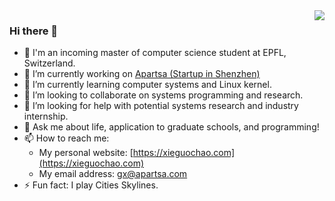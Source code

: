 <img align="right" src="https://github-readme-stats.vercel.app/api?username=XieGuohao&hide_title=true&show_icons=true&hide_border=true&theme=radical" />

### Hi there 👋

- 🏫 I'm an incoming master of computer science student at EPFL, Switzerland.
- 🔭 I’m currently working on [Apartsa (Startup in Shenzhen)](https://apartsa.com/)
- 🌱 I’m currently learning computer systems and Linux kernel.
- 👯 I’m looking to collaborate on systems programming and research.
- 🤔 I’m looking for help with potential systems research and industry internship.
- 💬 Ask me about life, application to graduate schools, and programming!
- 📫 How to reach me:
  - My personal website: [https://xieguochao.com](https://xieguochao.com)
  - My email address: [gx@apartsa.com](mailto://gx@apartsa.com)
- ⚡ Fun fact: I play Cities Skylines.

<!--
**XieGuochao/XieGuochao** is a ✨ _special_ ✨ repository because its `README.md` (this file) appears on your GitHub profile.

Here are some ideas to get you started:

- 🔭 I’m currently working on ...
- 🌱 I’m currently learning ...
- 👯 I’m looking to collaborate on ...
- 🤔 I’m looking for help with ...
- 💬 Ask me about ...
- 📫 How to reach me: ...
- 😄 Pronouns: ...
- ⚡ Fun fact: ...
-->
